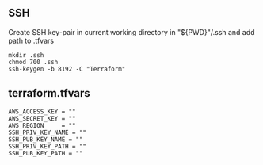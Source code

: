 ## SSH

Create SSH key-pair in current working directory in "${PWD}"/.ssh and add path to .tfvars
```
mkdir .ssh
chmod 700 .ssh
ssh-keygen -b 8192 -C "Terraform"
```

## terraform.tfvars

```
AWS_ACCESS_KEY = ""
AWS_SECRET_KEY = ""
AWS_REGION     = ""
SSH_PRIV_KEY_NAME = ""
SSH_PUB_KEY_NAME = ""
SSH_PRIV_KEY_PATH = ""
SSH_PUB_KEY_PATH = ""
```